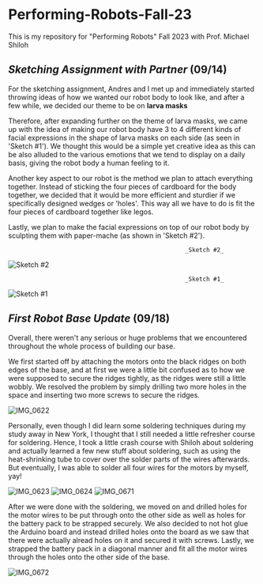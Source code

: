 # Performing-Robots-Fall-23
This is my repository for "Performing Robots" Fall 2023 with Prof. Michael Shiloh 

## _Sketching Assignment with Partner_ (09/14)
For the sketching assignment, Andres and I met up and immediately started throwing ideas of how we wanted our robot body to look like, and after a few while, we decided our theme to be on **larva masks** 

Therefore, after expanding further on the theme of larva masks, we came up with the idea of making our robot body have 3 to 4 different kinds of facial expressions in the shape of larva masks on each side (as seen in 'Sketch #1'). We thought this would be a simple yet creative idea as this can be also alluded to the various emotions that we tend to display on a daily basis, giving the robot body a human feeling to it.

Another key aspect to our robot is the method we plan to attach everything together. Instead of sticking the four pieces of cardboard for the body together, we decided that it would be more efficient and sturdier if we specifically designed wedges or 'holes'. This way all we have to do is fit the four pieces of cardboard together like legos. 

Lastly, we plan to make the facial expressions on top of our robot body by sculpting them with paper-mache (as shown in 'Sketch #2'). 

                                                      _Sketch #2_ 
![Sketch #2](https://github.com/ryanwu1111/Performing-Robots-Fall-23/assets/71023642/dba77cbf-49a0-45c8-a8fa-9fd5d0402b01)

                                                      _Sketch #1_ 
![Sketch #1](https://github.com/ryanwu1111/Performing-Robots-Fall-23/assets/71023642/9803dfab-65c6-417a-95b7-bcc9e928daf8)



## _First Robot Base Update_ (09/18)

Overall, there weren't any serious or huge problems that we encountered throughout the whole process of building our base. 

We first started off by attaching the motors onto the black ridges on both edges of the base, and at first we were a little bit confused as to how we were supposed to secure the ridges tightly, as the ridges were still a little wobbly. We resolved the problem by simply drilling two more holes in the space and inserting two more screws to secure the ridges. 

![IMG_0622](https://github.com/ryanwu1111/Performing-Robots-Fall-23/assets/71023642/858fbc74-1529-4793-b8a5-190a8d606a06)

Personally, even though I did learn some soldering techniques during my study away in New York, I thought that I still needed a little refresher course for soldering. Hence, I took a little crash course with Shiloh about soldering and actually learned a few new stuff about soldering, such as using the heat-shrinking tube to cover over the solder parts of the wires afterwards. But eventually, I was able to solder all four wires for the motors by myself, yay!

![IMG_0623](https://github.com/ryanwu1111/Performing-Robots-Fall-23/assets/71023642/8cbfdd77-9f57-4041-a448-0f2f3ea03911)
![IMG_0624](https://github.com/ryanwu1111/Performing-Robots-Fall-23/assets/71023642/f8175bbe-8691-4167-ac43-723603abedfa)
![IMG_0671](https://github.com/ryanwu1111/Performing-Robots-Fall-23/assets/71023642/498063a0-46f3-4980-84e8-17f18542bd5a)

After we were done with the soldering, we moved on and drilled holes for the motor wires to be put through onto the other side as well as holes for the battery pack to be strapped securely. We also decided to not hot glue the Arduino board and instead drilled holes onto the board as we saw that there were actually alread holes on it and secured it with screws. Lastly, we strapped the battery pack in a diagonal manner and fit all the motor wires through the holes onto the other side of the base.  

![IMG_0672](https://github.com/ryanwu1111/Performing-Robots-Fall-23/assets/71023642/7dec6753-b9b0-4a0d-ab5b-f0130b098dbf)
